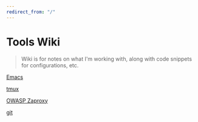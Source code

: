 ```yaml
---
redirect_from: "/"
---
```



# Tools Wiki

> Wiki is for notes on what I'm working with, along with code snippets for configurations, etc.

[Emacs](Emacs)

[tmux](tmux)

[OWASP Zaproxy](OWASP-ZAPROXY)

[git](git)
